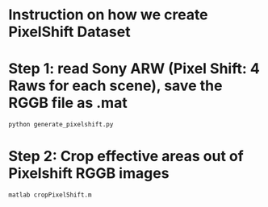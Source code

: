 # Instruction on how we create PixelShift Dataset
# Step 1: read Sony ARW (Pixel Shift: 4 Raws for each scene), save the RGGB file as .mat 
    
    python generate_pixelshift.py 

# Step 2: Crop effective areas out of Pixelshift RGGB images
    
    matlab cropPixelShift.m
